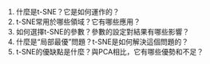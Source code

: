 1. 什麼是t-SNE？它是如何運作的？
2. t-SNE常用於哪些領域？它有哪些應用？
3. 如何選擇t-SNE的參數？參數的設定對結果有哪些影響？
4. 什麼是“局部最優”問題？t-SNE是如何解決這個問題的？
5. t-SNE的優缺點是什麼？與PCA相比，它有哪些優勢和不足？